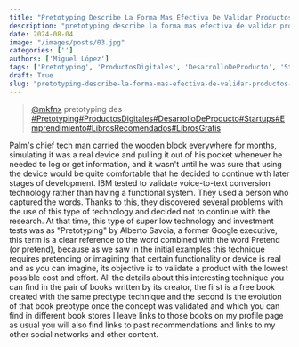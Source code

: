 ```yaml
---
title: "Pretotyping Describe La Forma Mas Efectiva De Validar Productos De"
description: "pretotyping describe la forma mas efectiva de validar productos de"
date: 2024-08-04
image: "/images/posts/03.jpg"
categories: ['']
authors: ['Miguel López']
tags: ['Pretotyping', 'ProductosDigitales', 'DesarrolloDeProducto', 'Startups', 'Emprendimiento', 'LibrosRecomendados', 'LibrosGratis']
draft: True
slug: "pretotyping-describe-la-forma-mas-efectiva-de-validar-productos-de"
---
```


<blockquote class="tiktok-embed" cite="{https://www.tiktok.com/@mkfnx/video/7322324401771302149}" data-video-id="7322324401771302149" style="max-width: 605px;min-width: 325px;" > <section> <a target="_blank" title="@mkfnx" href="https://www.tiktok.com/@mkfnx?refer=embed">@mkfnx</a> pretotyping des </section> <a title="Pretotyping" target="_blank" href="https://www.tiktok.com/tag/Pretotyping?refer=embed">#Pretotyping</a><a title="ProductosDigitales" target="_blank" href="https://www.tiktok.com/tag/ProductosDigitales?refer=embed">#ProductosDigitales</a><a title="DesarrolloDeProducto" target="_blank" href="https://www.tiktok.com/tag/DesarrolloDeProducto?refer=embed">#DesarrolloDeProducto</a><a title="Startups" target="_blank" href="https://www.tiktok.com/tag/Startups?refer=embed">#Startups</a><a title="Emprendimiento" target="_blank" href="https://www.tiktok.com/tag/Emprendimiento?refer=embed">#Emprendimiento</a><a title="LibrosRecomendados" target="_blank" href="https://www.tiktok.com/tag/LibrosRecomendados?refer=embed">#LibrosRecomendados</a><a title="LibrosGratis" target="_blank" href="https://www.tiktok.com/tag/LibrosGratis?refer=embed">#LibrosGratis</a> </blockquote> <script async src="https://www.tiktok.com/embed.js"></script>

Palm's chief tech man carried the wooden block everywhere for months,  simulating it was a real device and pulling it out of  his pocket whenever he needed to log or get information,  and it wasn't until he was sure that using the device would be quite  comfortable that he decided to continue with later stages of development.  IBM tested to validate voice-to-text conversion  technology rather than having a functional system.  They used a person who captured the words.  Thanks to this,  they discovered several problems with the use of this type  of technology and decided not to continue with the research.  At that time,  this type of super low technology and  investment tests was as "Pretotyping" by Alberto Savoia,  a former Google executive,  this term is a clear reference to the word  combined with the word Pretend (or pretend),  because as we saw in the initial examples this technique requires pretending or  imagining that certain functionality or device is real and as you can imagine,  its objective is to validate a product  with the lowest possible cost and effort.  All the details about this interesting technique you  can find in the pair of books written by its creator,  the first is a free book created with the same preotype technique and  the second is the evolution of that book preotype once the concept was  validated and which you can find in different book stores I leave links  to those books on my profile page as usual you will also find links to  past recommendations and links to my other social networks and other content. 